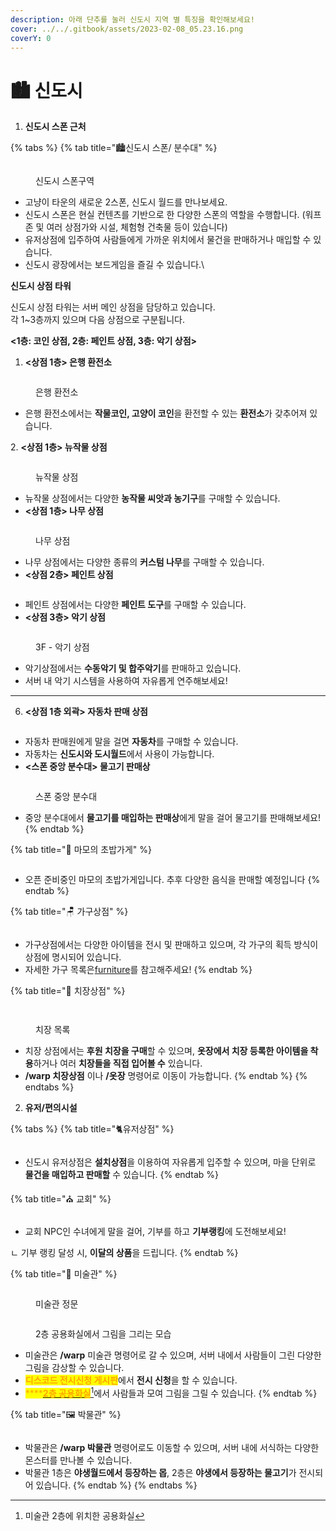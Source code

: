 ```yaml
---
description: 아래 단추를 눌러 신도시 지역 별 특징을 확인해보세요!
cover: ../../.gitbook/assets/2023-02-08_05.23.16.png
coverY: 0
---
```


# 🏙️ 신도시

1. **신도시 스폰 근처**

{% tabs %}
{% tab title="🏙️신도시 스폰/ 분수대" %}
<figure><img src="../../.gitbook/assets/2022-08-15_00.16.57.png" alt=""><figcaption><p>신도시 스폰구역</p></figcaption></figure>

* 고냥이 타운의 새로운 2스폰, 신도시 월드를 만나보세요.
* 신도시 스폰은 현실 컨텐츠를 기반으로 한 다양한 스폰의 역할을 수행합니다. (워프존 및 여러 상점가와 시설, 체험형 건축물 등이 있습니다)
* 유저상점에 입주하여 사람들에게 가까운 위치에서 물건을 판매하거나 매입할 수 있습니다.
* 신도시 광장에서는 보드게임을 즐길 수 있습니다.\\

**신도시 상점 타워**

신도시 상점 타워는 서버 메인 상점을 담당하고 있습니다.\
각 1\~3층까지 있으며 다음 상점으로 구분됩니다.

**<1층: 코인 상점, 2층: 페인트 상점, 3층: 악기 상점>**

1. **<상점 1층> 은행 환전소**

<figure><img src="../../.gitbook/assets/2022-08-15_00.51.12.png" alt=""><figcaption><p>은행 환전소</p></figcaption></figure>

* 은행 환전소에서는 **작물코인, 고양이 코인**을 환전할 수 있는 **환전소**가 갖추어져 있습니다.

2\. **<상점 1층> 뉴작물 상점**

<figure><img src="../../.gitbook/assets/2022-08-15_00.50.45.png" alt=""><figcaption><p>뉴작물 상점</p></figcaption></figure>

* 뉴작물 상점에서는 다양한 **농작물 씨앗과 농기구**를 구매할 수 있습니다.
* **<상점 1층> 나무 상점**

<figure><img src="../../.gitbook/assets/2022-08-15_00.51.39.png" alt=""><figcaption><p>나무 상점</p></figcaption></figure>

* 나무 상점에서는 다양한 종류의 **커스텀 나무**를 구매할 수 있습니다.
* **<상점 2층> 페인트 상점**

<figure><img src="../../.gitbook/assets/2023-02-08_07.40.29.png" alt=""><figcaption></figcaption></figure>

* 페인트 상점에서는 다양한 **페인트 도구**를 구매할 수 있습니다.
* **<상점 3층> 악기 상점**

<figure><img src="../../.gitbook/assets/2022-08-31_17.25.17.png" alt=""><figcaption><p>3F - 악기 상점</p></figcaption></figure>

* 악기상점에서는 **수동악기 및 합주악기**를 판매하고 있습니다.
* 서버 내 악기 시스템을 사용하여 자유롭게 연주해보세요!

***

6. **<상점 1층 외곽> 자동차 판매 상점**

<figure><img src="../../.gitbook/assets/2023-02-08_07.31.33.png" alt=""><figcaption></figcaption></figure>

* 자동차 판매원에게 말을 걸면 **자동차**를 구매할 수 있습니다.
* 자동차는 **신도시와 도시월드**에서 사용이 가능합니다.
* **<스폰 중앙 분수대> 물고기 판매상**

<figure><img src="../../.gitbook/assets/2022-08-15_00.18.16 (1).png" alt=""><figcaption><p>스폰 중앙 분수대</p></figcaption></figure>

* 중앙 분수대에서 **물고기를 매입하는 판매상**에게 말을 걸어 물고기를 판매해보세요!
{% endtab %}

{% tab title="🍣 마모의 초밥가게" %}
<figure><img src="../../.gitbook/assets/image (53).png" alt=""><figcaption></figcaption></figure>

* 오픈 준비중인 마모의 초밥가게입니다. 추후 다양한 음식을 판매할 예정입니다
{% endtab %}

{% tab title="🪑 가구상점" %}
<figure><img src="../../.gitbook/assets/2022-08-14_23.55.48.png" alt=""><figcaption></figcaption></figure>

* 가구상점에서는 다양한 아이템을 전시 및 판매하고 있으며, 각 가구의 획득 방식이 상점에 명시되어 있습니다.
* 자세한 가구 목록은[furniture](../../contents/furniture/ "mention")를 참고해주세요!
{% endtab %}

{% tab title="🥼 치장상점" %}
<div>

<figure><img src="../../.gitbook/assets/image (59).png" alt=""><figcaption></figcaption></figure>

 

<figure><img src="../../.gitbook/assets/image (49).png" alt=""><figcaption><p>치장 목록</p></figcaption></figure>

</div>

* 치장 상점에서는 **후원 치장을 구매**할 수 있으며, **옷장에서 치장 등록한 아이템을 착용**하거나 여러 **치장들을 직접 입어볼 수** 있습니다.
* **/warp 치장상점** 이나 **/옷장** 명령어로 이동이 가능합니다.
{% endtab %}
{% endtabs %}

2. **유저/편의시설**

{% tabs %}
{% tab title="🐈유저상점" %}
<figure><img src="../../.gitbook/assets/2023-02-08_07.34.58.png" alt=""><figcaption></figcaption></figure>

* 신도시 유저상점은 **설치상점**을 이용하여 자유롭게 입주할 수 있으며, 마을 단위로 **물건을 매입하고 판매할** 수 있습니다.
{% endtab %}

{% tab title="⛪ 교회" %}
<figure><img src="../../.gitbook/assets/2023-02-08_07.38.11 (1).png" alt=""><figcaption></figcaption></figure>

* 교회 NPC인 수녀에게 말을 걸어, 기부를 하고 **기부랭킹**에 도전해보세요!

ㄴ 기부 랭킹 달성 시, **이달의 상품**을 드립니다.
{% endtab %}

{% tab title="🎨 미술관" %}
<figure><img src="../../.gitbook/assets/2022-09-06_01.40.37.png" alt=""><figcaption><p>미술관 정문</p></figcaption></figure>

<figure><img src="../../.gitbook/assets/2022-09-05_23.54.15.png" alt=""><figcaption><p>2층 공용화실에서 그림을 그리는 모습</p></figcaption></figure>

* 미술관은 **/warp** 미술관 명령어로 갈 수 있으며, 서버 내에서 사람들이 그린 다양한 그림을 감상할 수 있습니다.
* <mark style="color:orange;">**디스코드 전시신청 게시판**</mark>에서 **전시 신청**을 할 수 있습니다.
* <mark style="color:orange;">\*\*\*\*</mark>[<mark style="color:orange;">**2층 공용화실**</mark>](#user-content-fn-1)[^1]에서 사람들과 모여 그림을 그릴 수 있습니다.
{% endtab %}

{% tab title="🖼️ 박물관" %}
<figure><img src="../../.gitbook/assets/image (86).png" alt=""><figcaption></figcaption></figure>

* 박물관은 **/warp 박물관** 명령어로도 이동할 수 있으며, 서버 내에 서식하는 다양한 몬스터를 만나볼 수 있습니다.
* 박물관 1층은 **야생월드에서 등장하는 몹**, 2층은 **야생에서 등장하는 물고기**가 전시되어 있습니다.
{% endtab %}
{% endtabs %}

[^1]: 미술관 2층에 위치한 공용화실

